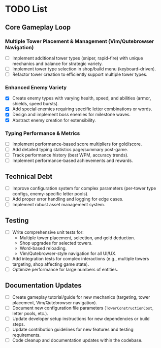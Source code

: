 # TODO List

## Core Gameplay Loop

### Multiple Tower Placement & Management (Vim/Qutebrowser Navigation)

- [ ] Implement additional tower types (sniper, rapid-fire) with unique mechanics and balance for strategic variety.
- [ ] Implement tower type selection in shop/build menu (keyboard-driven).
- [ ] Refactor tower creation to efficiently support multiple tower types.

### Enhanced Enemy Variety

- [x] Create enemy types with varying health, speed, and abilities (armor, shields, speed bursts).
- [x] Add special enemies requiring specific letter combinations or words.
- [x] Design and implement boss enemies for milestone waves.
- [x] Abstract enemy creation for extensibility.

### Typing Performance & Metrics

- [ ] Implement performance-based score multipliers for gold/score.
- [ ] Add detailed typing statistics page/summary post-game.
- [ ] Track performance history (best WPM, accuracy trends).
- [ ] Implement performance-based achievements and rewards.

## Technical Debt

- [ ] Improve configuration system for complex parameters (per-tower type configs, enemy-specific letter pools).
- [ ] Add proper error handling and logging for edge cases.
- [ ] Implement robust asset management system.

## Testing

- [ ] Write comprehensive unit tests for:
  - Multiple tower placement, selection, and gold deduction.
  - Shop upgrades for selected towers.
  - Word-based reloading.
  - Vim/Qutebrowser-style navigation for all UI/UX.
- [ ] Add integration tests for complex interactions (e.g., multiple towers targeting, shop affecting game state).
- [ ] Optimize performance for large numbers of entities.

## Documentation Updates

- [ ] Create gameplay tutorial/guide for new mechanics (targeting, tower placement, Vim/Qutebrowser navigation).
- [ ] Document new configuration file parameters (`TowerConstructionCost`, letter pools, etc.).
- [ ] Update developer setup instructions for new dependencies or build steps.
- [ ] Update contribution guidelines for new features and testing requirements.
- [ ] Code cleanup and documentation updates within the codebase.
